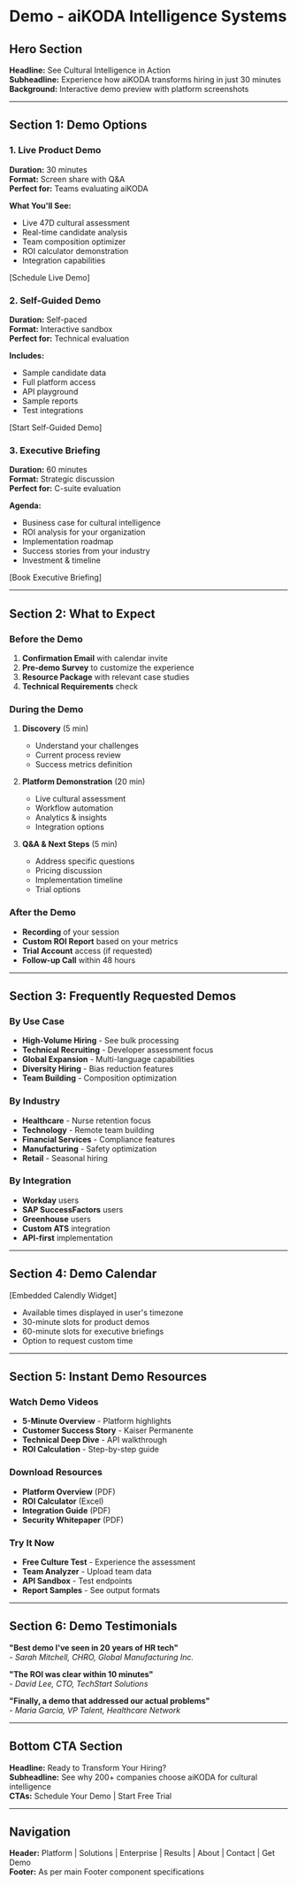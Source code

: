 # Demo - aiKODA Intelligence Systems

## Hero Section
**Headline:** See Cultural Intelligence in Action  
**Subheadline:** Experience how aiKODA transforms hiring in just 30 minutes  
**Background:** Interactive demo preview with platform screenshots

---

## Section 1: Demo Options

### 1. Live Product Demo
**Duration:** 30 minutes  
**Format:** Screen share with Q&A  
**Perfect for:** Teams evaluating aiKODA

**What You'll See:**
- Live 47D cultural assessment
- Real-time candidate analysis
- Team composition optimizer
- ROI calculator demonstration
- Integration capabilities

[Schedule Live Demo]

### 2. Self-Guided Demo
**Duration:** Self-paced  
**Format:** Interactive sandbox  
**Perfect for:** Technical evaluation

**Includes:**
- Sample candidate data
- Full platform access
- API playground
- Sample reports
- Test integrations

[Start Self-Guided Demo]

### 3. Executive Briefing
**Duration:** 60 minutes  
**Format:** Strategic discussion  
**Perfect for:** C-suite evaluation

**Agenda:**
- Business case for cultural intelligence
- ROI analysis for your organization
- Implementation roadmap
- Success stories from your industry
- Investment & timeline

[Book Executive Briefing]

---

## Section 2: What to Expect

### Before the Demo
1. **Confirmation Email** with calendar invite
2. **Pre-demo Survey** to customize the experience
3. **Resource Package** with relevant case studies
4. **Technical Requirements** check

### During the Demo
1. **Discovery** (5 min)
   - Understand your challenges
   - Current process review
   - Success metrics definition

2. **Platform Demonstration** (20 min)
   - Live cultural assessment
   - Workflow automation
   - Analytics & insights
   - Integration options

3. **Q&A & Next Steps** (5 min)
   - Address specific questions
   - Pricing discussion
   - Implementation timeline
   - Trial options

### After the Demo
- **Recording** of your session
- **Custom ROI Report** based on your metrics
- **Trial Account** access (if requested)
- **Follow-up Call** within 48 hours

---

## Section 3: Frequently Requested Demos

### By Use Case
- **High-Volume Hiring** - See bulk processing
- **Technical Recruiting** - Developer assessment focus
- **Global Expansion** - Multi-language capabilities
- **Diversity Hiring** - Bias reduction features
- **Team Building** - Composition optimization

### By Industry
- **Healthcare** - Nurse retention focus
- **Technology** - Remote team building
- **Financial Services** - Compliance features
- **Manufacturing** - Safety optimization
- **Retail** - Seasonal hiring

### By Integration
- **Workday** users
- **SAP SuccessFactors** users
- **Greenhouse** users
- **Custom ATS** integration
- **API-first** implementation

---

## Section 4: Demo Calendar

[Embedded Calendly Widget]
- Available times displayed in user's timezone
- 30-minute slots for product demos
- 60-minute slots for executive briefings
- Option to request custom time

---

## Section 5: Instant Demo Resources

### Watch Demo Videos
- **5-Minute Overview** - Platform highlights
- **Customer Success Story** - Kaiser Permanente
- **Technical Deep Dive** - API walkthrough
- **ROI Calculation** - Step-by-step guide

### Download Resources
- **Platform Overview** (PDF)
- **ROI Calculator** (Excel)
- **Integration Guide** (PDF)
- **Security Whitepaper** (PDF)

### Try It Now
- **Free Culture Test** - Experience the assessment
- **Team Analyzer** - Upload team data
- **API Sandbox** - Test endpoints
- **Report Samples** - See output formats

---

## Section 6: Demo Testimonials

**"Best demo I've seen in 20 years of HR tech"**  
*- Sarah Mitchell, CHRO, Global Manufacturing Inc.*

**"The ROI was clear within 10 minutes"**  
*- David Lee, CTO, TechStart Solutions*

**"Finally, a demo that addressed our actual problems"**  
*- Maria Garcia, VP Talent, Healthcare Network*

---

## Bottom CTA Section
**Headline:** Ready to Transform Your Hiring?  
**Subheadline:** See why 200+ companies choose aiKODA for cultural intelligence  
**CTAs:** Schedule Your Demo | Start Free Trial

---

## Navigation
**Header:** Platform | Solutions | Enterprise | Results | About | Contact | Get Demo  
**Footer:** As per main Footer component specifications